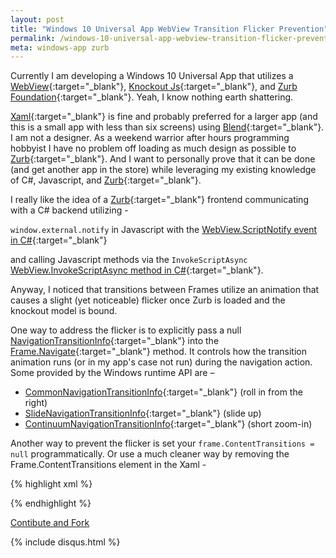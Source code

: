 ```yaml
---
layout: post
title: "Windows 10 Universal App WebView Transition Flicker Prevention"
permalink: /windows-10-universal-app-webview-transition-flicker-prevention/
meta: windows-app zurb
---
```

Currently I am developing a Windows 10 Universal App that utilizes a [WebView](https://msdn.microsoft.com/en-us/library/windows/apps/windows.ui.xaml.controls.webview){:target="_blank"}, [Knockout Js](http://knockoutjs.com){:target="_blank"}, and [Zurb Foundation](http://foundation.zurb.com){:target="_blank"}.  Yeah, I know nothing earth shattering.

[Xaml](https://msdn.microsoft.com/en-us/library/cc295302%28v=expression.40%29.aspx){:target="_blank"} is fine and probably preferred for a larger app (and this is a small app with less than six screens) using [Blend](https://en.wikipedia.org/wiki/Microsoft_Blend){:target="_blank"}.  I am not a designer.  As a weekend warrior after hours programming hobbyist I have no problem off loading as much design as possible to [Zurb](http://foundation.zurb.com/){:target="_blank"}.  And I want to personally prove that it can be done (and get another app in the store) while leveraging my existing knowledge of C#, Javascript, and [Zurb](http://foundation.zurb.com/){:target="_blank"}.

I really like the idea of a [Zurb](http://foundation.zurb.com){:target="_blank"} frontend communicating with a C# backend utilizing -

`window.external.notify` in Javascript with the [WebView.ScriptNotify event in C#](https://msdn.microsoft.com/en-us/library/windows/apps/windows.ui.xaml.controls.webview.scriptnotify.aspx){:target="_blank"}

and calling Javascript methods via the `InvokeScriptAsync` [WebView.InvokeScriptAsync method in C#](https://msdn.microsoft.com/en-us/library/windows/apps/windows.ui.xaml.controls.webview.invokescriptasync.aspx){:target="_blank"}.

Anyway, I noticed that transitions between Frames utilize an animation that causes a slight (yet noticeable) flicker once Zurb is loaded and the knockout model is bound.

One way to address the flicker is to explicitly pass a null [NavigationTransitionInfo](https://msdn.microsoft.com/en-us/library/windows/apps/windows.ui.xaml.media.animation.navigationtransitioninfo.aspx){:target="_blank"} into the [Frame.Navigate](https://msdn.microsoft.com/en-us/library/windows/apps/windows.ui.xaml.controls.frame.navigate.aspx){:target="_blank"} method. It controls how the transition animation runs (or in my app's case not run) during the navigation action. Some provided by the Windows runtime API are – 

* [CommonNavigationTransitionInfo](https://msdn.microsoft.com/en-us/library/windows/apps/windows.ui.xaml.media.animation.commonnavigationtransitioninfo.commonnavigationtransitioninfo.aspx){:target="_blank"} (roll in from the right)
* [SlideNavigationTransitionInfo](https://msdn.microsoft.com/en-us/library/windows/apps/windows.ui.xaml.media.animation.slidenavigationtransitioninfo.slidenavigationtransitioninfo.aspx){:target="_blank"} (slide up)
* [ContinuumNavigationTransitionInfo](https://msdn.microsoft.com/en-us/library/windows/apps/windows.ui.xaml.media.animation.continuumnavigationtransitioninfo.isentranceelementproperty.aspx){:target="_blank"} (short zoom-in)

Another way to prevent the flicker is set your ```frame.ContentTransitions = null``` programmatically. Or use a much cleaner way by removing the Frame.ContentTransitions element in the Xaml - 

{% highlight xml %}
<Frame x:Name="frame" Navigating="OnNavigatingToPage" Navigated="OnNavigatedToPage">
<!-- <Frame.ContentTransitions>
		<TransitionCollection>
			<NavigationThemeTransition>
				<NavigationThemeTransition.DefaultNavigationTransitionInfo>
					<EntranceNavigationTransitionInfo/>
				</NavigationThemeTransition.DefaultNavigationTransitionInfo>
			</NavigationThemeTransition>
		</TransitionCollection>
	</Frame.ContentTransitions> -->
</Frame>
{% endhighlight %}

<a href="{{ site.post_source_root }}2015-09-28-windows-10-universal-app-webview-transition-flicker-prevention.markdown" target="_blank">Contibute and Fork</a>

{% include disqus.html %}
